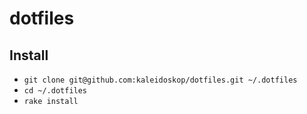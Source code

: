 # dotfiles

## Install

- `git clone git@github.com:kaleidoskop/dotfiles.git ~/.dotfiles`
- `cd ~/.dotfiles`
- `rake install`